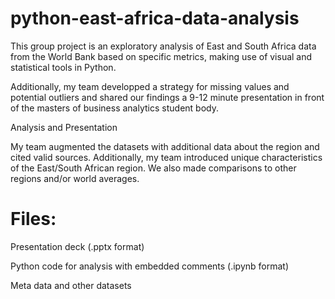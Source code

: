 # python-east-africa-data-analysis
This group project is an exploratory analysis of East and South Africa data from the World Bank based on specific metrics, making use of visual and statistical tools in Python.

Additionally, my team developped a strategy for missing values and potential outliers and shared our findings a 9-12 minute presentation in front of the masters of business analytics student body.
 

Analysis and Presentation

My team augmented the datasets with additional data about the region and cited valid sources. Additionally, my team introduced unique characteristics of the East/South African region. We also made comparisons to other regions and/or world averages.


# Files:

Presentation deck (.pptx format)

Python code for analysis with embedded comments (.ipynb format)

Meta data and other datasets
